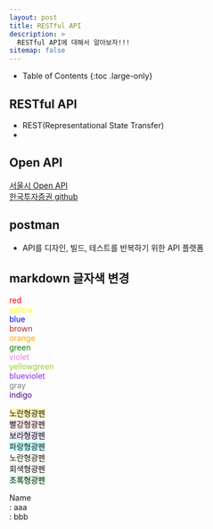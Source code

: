 ```yaml
---
layout: post
title: RESTful API 
description: >
  RESTful API에 대해서 알아보자!!!
sitemap: false
---
```


- Table of Contents
{:toc .large-only}

## RESTful API
- REST(Representational State Transfer)
- 

## Open API

[서울시 Open API](https://data.seoul.go.kr/together/guide/useGuide.do#sample-code-3)  
[한국투자증권 github](https://github.com/koreainvestment/open-trading-api/tree/main/postman)  

## postman
- API를 디자인, 빌드, 테스트를 반복하기 위한 API 플랫폼






## markdown 글자색 변경
<span style="color:red"> red </span>  
<span style="color:yellow"> yellow </span>  
<span style="color:blue"> blue </span>  
<span style="color:brown"> brown </span>  
<span style="color:orange"> orange </span>  
<span style="color:green"> green </span>  
<span style="color:violet"> violet </span>  
<span style="color:yellowgreen"> yellowgreen </span>  
<span style="color:blueviolet"> blueviolet </span>  
<span style="color:gray"> gray</span>  
<span style="color:indigo"> indigo </span>  

<span style="background-color:#fff5b1"> 노란형광펜 </span>  
<span style="background-color:#FFE6E6"> 빨강형광펜 </span>  
<span style="background-color:#E6E6FA"> 보라형광펜 </span>  
<span style="background-color:#C0FFFF"> 파랑형광펜 </span>  
<span style="background-color:#FFFFF0"> 노란형광펜 </span>  
<span style="background-color:#F5F5F5"> 회색형광펜 </span>  
<span style="background-color:#DCFFE4"> 초록형광펜 </span>  

Name  
: aaa  
: bbb  